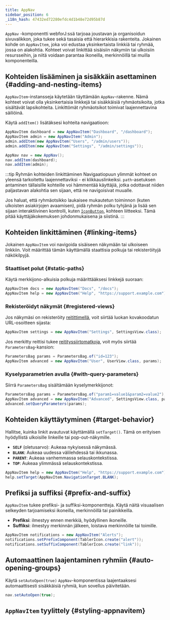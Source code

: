 ```yaml
---
title: AppNav
sidebar_position: 6
_i18n_hash: 47432ed72280efdc4d1b48e72d95b87d
---
```

<DocChip chip="shadow" />
<DocChip chip="name" label="dwc-app-nav" />
<DocChip chip="name" label="dwc-app-nav-item" />
<DocChip chip='since' label='24.12' />
<JavadocLink type="appnav" location="com/webforj/component/appnav/AppNav" top='true'/> 

`AppNav` -komponentti webforJ:ssä tarjoaa joustavan ja organisoidun sivuvalikkon, joka tukee sekä tasaisia että hierarkkisia rakenteita. Jokainen kohde on `AppNavItem`, joka voi edustaa yksinkertaista linkkiä tai ryhmää, jossa on alakohtia. Kohteet voivat linkittää sisäisiin näkymiin tai ulkoisiin resursseihin, ja niitä voidaan parantaa ikoneilla, merkinnöillä tai muilla komponenteilla.

## Kohteiden lisääminen ja sisäkkäin asettaminen {#adding-and-nesting-items}

`AppNavItem`-instansseja käytetään täyttämään `AppNav`-rakenne. Nämä kohteet voivat olla yksinkertaisia linkkejä tai sisäkkäisiä ryhmäotsikoita, jotka sisältävät lapsikohteita. Linkittömät ryhmäotsikot toimivat laajennettavina säiliöinä.

Käytä `addItem()` lisätäksesi kohteita navigaatioon:

```java
AppNavItem dashboard = new AppNavItem("Dashboard", "/dashboard");
AppNavItem admin = new AppNavItem("Admin");
admin.addItem(new AppNavItem("Users", "/admin/users"));
admin.addItem(new AppNavItem("Settings", "/admin/settings"));

AppNav nav = new AppNav();
nav.addItem(dashboard);
nav.addItem(admin);
```

:::tip Ryhmän kohteiden linkittäminen
Navigaatiopuun ylimmät kohteet on yleensä tarkoitettu laajennettaviksi - ei klikkauslinkeiksi. `path`-asetuksen antaminen tällaisille kohteille voi hämmentää käyttäjiä, jotka odottavat niiden paljastavan alakohtia sen sijaan, että ne navigoisivat muualle.

Jos haluat, että ryhmäotsikko laukaisee mukautetun toiminnon (kuten ulkoisten asiakirjojen avaamisen), pidä ryhmän polku tyhjänä ja lisää sen sijaan interaktiivinen kontrolli, kuten [`IconButton`](./icon#icon-buttons), kohteen liitteeksi. Tämä pitää käyttäjäkokemuksen johdonmukaisena ja siistinä.
:::

<AppLayoutViewer 
path='/webforj/appnav/Social?'  
javaE='https://raw.githubusercontent.com/webforj/webforj-documentation/refs/heads/main/src/main/java/com/webforj/samples/views/appnav/AppNavView.java'
/>

## Kohteiden linkittäminen {#linking-items}

Jokainen `AppNavItem` voi navigoida sisäiseen näkymään tai ulkoiseen linkkiin. Voit määrittää tämän käyttämällä staattisia polkuja tai rekisteröityjä näkökilpyjä.

### Staattiset polut {#static-paths}

Käytä merkkijono-alkuisia polkuja määrittääksesi linkkejä suoraan:

```java
AppNavItem docs = new AppNavItem("Docs", "/docs");
AppNavItem help = new AppNavItem("Help", "https://support.example.com");
```

### Rekisteröidyt näkymät {#registered-views}

Jos näkymäsi on rekisteröity [reitittimellä](../routing/overview), voit siirtää luokan kovakoodatun URL-osoitteen sijasta:

```java
AppNavItem settings = new AppNavItem("Settings", SettingsView.class);
```

Jos merkitty reittisi tukee [reitityssiirtomatkoja](../routing/route-patterns#named-parameters), voit myös siirtää `ParametersBag`-kansion:

```java
ParametersBag params = ParametersBag.of("id=123");
AppNavItem advanced = new AppNavItem("User", UserView.class, params);
```

### Kyselyparametrien avulla {#with-query-parameters}

Siirrä `ParametersBag` sisältämään kyselymerkkijonot:

```java
ParametersBag params = ParametersBag.of("param1=value1&param2=value2");
AppNavItem advanced = new AppNavItem("Advanced", SettingsView.class, params);
advanced.setQueryParameters(params);
```

## Kohteiden käyttäytyminen {#target-behavior}

Hallitse, kuinka linkit avautuvat käyttämällä `setTarget()`. Tämä on erityisen hyödyllistä ulkoisille linkeille tai pop-out-näkymille.

- **`SELF`** (oletusarvo): Aukeaa nykyisessä näkymässä.
- **`BLANK`**: Aukeaa uudessa välilehdessä tai ikkunassa.
- **`PARENT`**: Aukeaa vanhemmassa selauskontekstissa.
- **`TOP`**: Aukeaa ylimmässä selauskontekstissa.

```java
AppNavItem help = new AppNavItem("Help", "https://support.example.com");
help.setTarget(AppNavItem.NavigationTarget.BLANK);
```

## Prefiksi ja suffiksi {#prefix-and-suffix}

`AppNavItem` tukee prefiksi- ja suffiksi-komponentteja. Käytä näitä visuaalisen selkeyden tarjoamiseksi ikoneilla, merkinnöillä tai painikkeilla.

- **Prefiksi**: ilmestyy ennen merkkiä, hyödyllinen ikoneille.
- **Suffiksi**: ilmestyy merkinnän jälkeen, loistava merkinnöille tai toimille.

```java
AppNavItem notifications = new AppNavItem("Alerts");
notifications.setPrefixComponent(TablerIcon.create("alert"));
notifications.setSuffixComponent(TablerIcon.create("link"));
```

## Automaattinen laajentaminen ryhmiin {#auto-opening-groups}

Käytä `setAutoOpen(true)` `AppNav`-komponentissa laajentaaksesi automaattisesti sisäkkäisiä ryhmiä, kun sovellus päivitetään.

```java
nav.setAutoOpen(true);
```

## `AppNavItem` tyylittely {#styling-appnavitem}

<TableBuilder name="AppNavItem" />
